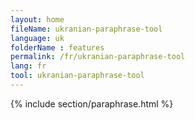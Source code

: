 ```yaml
---
layout: home
fileName: ukranian-paraphrase-tool
language: uk
folderName : features
permalink: /fr/ukranian-paraphrase-tool
lang: fr
tool: ukranian-paraphrase-tool
---
```

{% include section/paraphrase.html %}